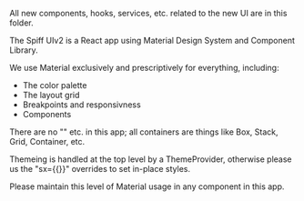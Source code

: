All new components, hooks, services, etc. related to the new UI are in this folder.

The Spiff UIv2 is a React app using Material Design System and Component Library. 

We use Material exclusively and prescriptively for everything, including:

- The color palette
- The layout grid
- Breakpoints and responsivness
- Components

There are no "<divs>" etc. in this app; all containers are things like Box, Stack, Grid, Container, etc.

Themeing is handled at the top level by a ThemeProvider, otherwise please us the "sx={{}}" overrides to set in-place styles.

Please maintain this level of Material usage in any component in this app. 